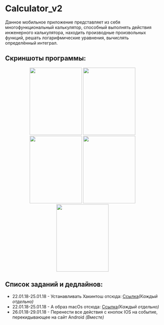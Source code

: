 # Calculator_v2
Данное мобильное приложение представляет из себя многофункциональный калькулятор, способный выполнять действия инженерного калькулятора, находить производные произвольных функций, решать логарифмические уравнения, вычислять определённый интеграл.
<h2 align="left"> Скриншоты программы:</h2>
<p align="center">
  <img src="https://image.ibb.co/mGxSOb/scr1.png" width="170" height="220">
  <img src="https://image.ibb.co/jgsu3b/scr2.png" width="170" height="220">
  <img src="https://image.ibb.co/mOvdww/scr3.png" width="170" height="220">
  <img src="https://image.ibb.co/hLrJww/scr4.png" width="170" height="220">
  <img src="https://image.ibb.co/iUbJww/scr5.png" width="170" height="220">
</p>
<h2 align="left"> Список заданий и дедлайнов:</h2>
<ul>
  <li>22.01.18-25.01.18 - Устанавливать Хакинтош отсюда: 
  <a href="https://medium.com/@stevefan1999/how-to-develop-react-native-ios-apps-in-windows-with-hackintosh-well-sort-of-       15eabe701de2">Ссылка</a><i>(Каждый отдельно)</i></li>
  <li>22.01.18-25.01.18 - А образ macOs отсюда: <a href="http://maintracker.org/forum/viewtopic.php?t=5287454">Ссылка</a><i>(Каждый отдельно)</i></li>
  <li>26.01.18-29.01.18 - Перенести все действия с кнопок IOS на событие, перекидывающее на сайт Android <i>(Вместе)</i></li>
</ul>
